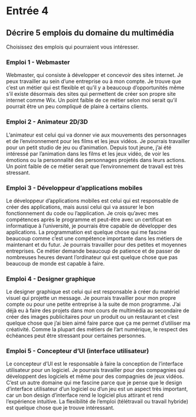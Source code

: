 # Entrée 4
## Décrire 5 emplois du domaine du multimédia
Choisissez des emplois qui pourraient vous intéresser. 

### Emploi 1 - Webmaster
Webmaster, qui consiste à développer et concevoir des sites internet. Je peux travailler au sein d’une entreprise ou à mon compte. Je trouve que c’est un métier qui est flexible et qu’il y a beaucoup d’opportunités même s’il existe désormais des sites qui permettent de créer son propre site internet comme Wix. Un point faible de ce métier selon moi serait qu’il pourrait être un peu compliqué de plaire à certains clients. 

### Emploi 2 - Animateur 2D/3D
L’animateur est celui qui va donner vie aux mouvements des personnages et de l’environnement pour les films et les jeux vidéos. Je pourrais travailler pour un petit studio de jeu ou d’animation. Depuis tout jeune, j’ai été intéressé par l’animation dans les films et les jeux vidéo, de voir les émotions ou la personnalité des personnages projetés dans leurs actions. Un point faible de ce métier serait que l’environnement de travail est très stressant. 

### Emploi 3 - Développeur d’applications mobiles
Le développeur d’applications mobiles est celui qui est responsable de créer des applications, mais aussi celui qui va assurer le bon fonctionnement du code ou l’application. Je crois qu’avec mes compétences après le programme et peut-être avec un certificat en informatique à l’université, je pourrais être capable de développer des applications. La programmation est quelque chose qui me fascine beaucoup comme c’est une compétence importante dans les métiers de maintenant et du futur. Je pourrais travailler pour des petites et moyennes entreprises. Ce métier demande beaucoup de patience et de passer de nombreuses heures devant l’ordinateur qui est quelque chose que pas beaucoup de monde est capable à faire.

### Emploi 4 - Designer graphique
Le designer graphique est celui qui est responsable à créer du matériel visuel qui projette un message. Je pourrais travailler pour mon propre compte ou pour une petite entreprise à la suite de mon programme. J’ai déjà eu à faire des projets dans mon cours de multimédia au secondaire de créer des images publicitaires pour un produit ou un restaurant et c’est quelque chose que j’ai bien aimé faire parce que ça me permet d’utiliser ma créativité. Comme la plupart des métiers de l’art numérique, le respect des échéances peut être stressant pour certaines personnes.

### Emploi 5 - Concepteur d’UI (interface utilisateur)
Le concepteur d’UI est le responsable à faire la conception de l’interface utilisateur pour un logiciel. Je pourrais travailler pour des compagnies qui développent des logiciels et même pour des compagnies de jeux vidéos. C’est un autre domaine qui me fascine parce que je pense que le design d’interface utilisateur d’un logiciel ou d’un jeu est un aspect très important, car un bon design d’interface rend le logiciel plus attirant et rend l’expérience intuitive. La flexibilité de l’emploi (télétravail ou travail hybride) est quelque chose que je trouve intéressant.
